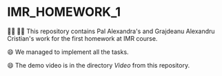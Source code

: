 # IMR_HOMEWORK_1

:woman_technologist: :technologist: This repository contains Pal Alexandra's and Grajdeanu Alexandru Cristian's work for the first homework at IMR course.

:smile: We managed to implement all the tasks.


:smile: The demo video is in the directory _Video_ from this repository. 
